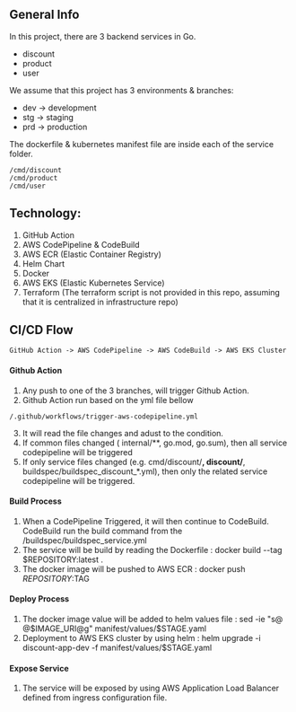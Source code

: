 ## General Info
In this project, there are 3 backend services in Go. 
* discount
* product
* user

We assume that this project has 3 environments & branches:
* dev -> development
* stg -> staging
* prd -> production

The dockerfile & kubernetes manifest file are inside each of the service folder.
```shell
/cmd/discount
/cmd/product
/cmd/user
```

## Technology:
1. GitHub Action
2. AWS CodePipeline & CodeBuild
3. AWS ECR (Elastic Container Registry)
4. Helm Chart
5. Docker
6. AWS EKS (Elastic Kubernetes Service)
7. Terraform (The terraform script is not provided in this repo, assuming that it is centralized in infrastructure repo)

## CI/CD Flow
```shell
GitHub Action -> AWS CodePipeline -> AWS CodeBuild -> AWS EKS Cluster
```
#### Github Action
1. Any push to one of the 3 branches, will trigger Github Action. 
2. Github Action run based on the yml file bellow
```shell
/.github/workflows/trigger-aws-codepipeline.yml
```
3. It will read the file changes and adust to the condition. 
4. If common files changed ( internal/**, go.mod, go.sum), then all service codepipeline will be triggered
5. If only service files changed (e.g. cmd/discount/**, discount/**, buildspec/buildspec_discount_*.yml), then only the related service codepipeline will be triggered.

#### Build Process 
1. When a CodePipeline Triggered, it will then continue to CodeBuild. CodeBuild run the build command from the /buildspec/buildspec_service.yml
2. The service will be build by reading the Dockerfile : docker build --tag $REPOSITORY:latest .
3. The docker image will be pushed to AWS ECR : docker push $REPOSITORY:$TAG

#### Deploy Process
1. The docker image value will be added to helm values file : sed -ie "s@<IMAGE>@$IMAGE_URI@g" manifest/values/$STAGE.yaml
2. Deployment to AWS EKS cluster by using helm : helm upgrade -i discount-app-dev -f manifest/values/$STAGE.yaml
  
#### Expose Service
1. The service will be exposed by using AWS Application Load Balancer defined from ingress configuration file.

